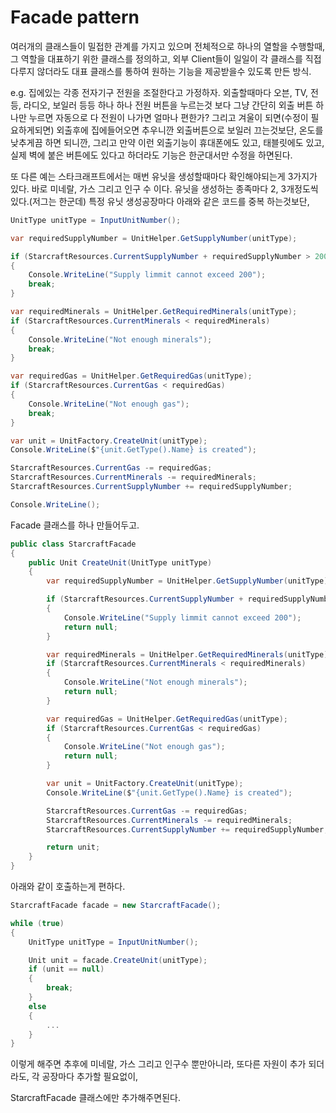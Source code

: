 # Facade pattern
여러개의 클래스들이 밀접한 관계를 가지고 있으며 전체적으로 하나의 열할을 수행할때, 그 역할을 대표하기 위한 클래스를 정의하고,
외부 Client들이 일일이 각 클래스를 직접 다루지 않더라도 대표 클래스를 통하여 원하는 기능을 제공받을수 있도록 만든 방식.

e.g.
집에있는 각종 전자기구 전원을 조절한다고 가정하자.
외출할때마다 오븐, TV, 전등, 라디오, 보일러 등등 하나 하나 전원 버튼을 누르는것 보다 그냥 간단히
외출 버튼 하나만 누르면 자동으로 다 전원이 나가면 얼마나 편한가?
그리고 겨울이 되면(수정이 필요하게되면) 외출후에 집에들어오면 추우니깐 외출버튼으로 보일러 끄는것보단, 온도를 낮추게끔 하면 되니깐,
그리고 만약 이런 외출기능이 휴대폰에도 있고, 태블릿에도 있고, 실제 벽에 붙은 버튼에도 있다고 하더라도 기능은 한군대서만 수정을 하면된다.

또 다른 예는 스타크래프트에서는 매번 유닛을 생성할때마다 확인해야되는게 3가지가 있다. 바로 미네랄, 가스 그리고 인구 수 이다.
유닛을 생성하는 종족마다 2, 3개정도씩 있다.(저그는 한군데)
특정 유닛 생성공장마다 아래와 같은 코드를 중복 하는것보단,
```csharp
UnitType unitType = InputUnitNumber();

var requiredSupplyNumber = UnitHelper.GetSupplyNumber(unitType);

if (StarcraftResources.CurrentSupplyNumber + requiredSupplyNumber > 200)
{
    Console.WriteLine("Supply limmit cannot exceed 200");
    break;
}

var requiredMinerals = UnitHelper.GetRequiredMinerals(unitType);
if (StarcraftResources.CurrentMinerals < requiredMinerals)
{
    Console.WriteLine("Not enough minerals");
    break;
}

var requiredGas = UnitHelper.GetRequiredGas(unitType);
if (StarcraftResources.CurrentGas < requiredGas)
{
    Console.WriteLine("Not enough gas");
    break;
}

var unit = UnitFactory.CreateUnit(unitType);
Console.WriteLine($"{unit.GetType().Name} is created");

StarcraftResources.CurrentGas -= requiredGas;
StarcraftResources.CurrentMinerals -= requiredMinerals;
StarcraftResources.CurrentSupplyNumber += requiredSupplyNumber;

Console.WriteLine();
```
Facade 클래스를 하나 만들어두고.
```csharp
public class StarcraftFacade
{
    public Unit CreateUnit(UnitType unitType)
    {
        var requiredSupplyNumber = UnitHelper.GetSupplyNumber(unitType);

        if (StarcraftResources.CurrentSupplyNumber + requiredSupplyNumber > 200)
        {
            Console.WriteLine("Supply limmit cannot exceed 200");
            return null;
        }

        var requiredMinerals = UnitHelper.GetRequiredMinerals(unitType);
        if (StarcraftResources.CurrentMinerals < requiredMinerals)
        {
            Console.WriteLine("Not enough minerals");
            return null;
        }

        var requiredGas = UnitHelper.GetRequiredGas(unitType);
        if (StarcraftResources.CurrentGas < requiredGas)
        {
            Console.WriteLine("Not enough gas");
            return null;
        }

        var unit = UnitFactory.CreateUnit(unitType);
        Console.WriteLine($"{unit.GetType().Name} is created");

        StarcraftResources.CurrentGas -= requiredGas;
        StarcraftResources.CurrentMinerals -= requiredMinerals;
        StarcraftResources.CurrentSupplyNumber += requiredSupplyNumber;

        return unit;
    }
}
```
아래와 같이 호출하는게 편하다.
```csharp
StarcraftFacade facade = new StarcraftFacade();

while (true)
{
    UnitType unitType = InputUnitNumber();

	Unit unit = facade.CreateUnit(unitType);
    if (unit == null)
    {
        break;
    }
	else
	{
		...
	}
}
```
이렇게 해주면 추후에 미네랄, 가스 그리고 인구수 뿐만아니라, 또다른 자원이 추가 되더라도, 각 공장마다 추가할 필요없이,

StarcraftFacade 클래스에만 추가해주면된다.

